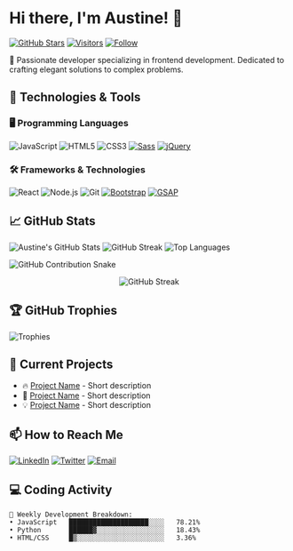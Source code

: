 # Hi there, I'm Austine! 👋

[![GitHub Stars](https://img.shields.io/github/stars/austinechisutia?label=Profile%20Stars&style=social)](https://github.com/austinechisutia)
[![Visitors](https://komarev.com/ghpvc/?username=austinechisutia&label=Profile%20Views&color=0e75b6&style=flat)](https://github.com/austinechisutia)
[![Follow](https://img.shields.io/github/followers/austinechisutia?label=Follow&style=social)](https://github.com/austinechisutia)

🚀 Passionate developer specializing in frontend development. Dedicated to crafting elegant solutions to complex problems.

## 🔧 Technologies & Tools

### 🖥️ Programming Languages
![JavaScript](https://img.shields.io/badge/-JavaScript-F7DF1E?style=flat-square&logo=javascript&logoColor=black)
![HTML5](https://img.shields.io/badge/-HTML5-E34F26?style=flat-square&logo=html5&logoColor=white)
![CSS3](https://img.shields.io/badge/-CSS3-1572B6?style=flat-square&logo=css3&logoColor=white)
[![Sass](https://img.shields.io/badge/Sass-CC6699?style=for-the-badge&logo=sass&logoColor=white)](https://sass-lang.com/)
[![jQuery](https://img.shields.io/badge/jQuery-0769AD?style=for-the-badge&logo=jquery&logoColor=white)](https://jquery.com/)


### 🛠️ Frameworks & Technologies
![React](https://img.shields.io/badge/-React-61DAFB?style=flat-square&logo=react&logoColor=black)
![Node.js](https://img.shields.io/badge/-Node.js-339933?style=flat-square&logo=node.js&logoColor=white)
![Git](https://img.shields.io/badge/-Git-F05032?style=flat-square&logo=git&logoColor=white)
[![Bootstrap](https://img.shields.io/badge/Bootstrap-7952B3?style=for-the-badge&logo=bootstrap&logoColor=white)](https://getbootstrap.com/)
[![GSAP](https://img.shields.io/badge/GSAP-00C04B?style=for-the-badge&logo=greensock&logoColor=white)](https://greensock.com/gsap/)

## 📈 GitHub Stats
![Austine's GitHub Stats](https://github-readme-stats.vercel.app/api?username=AustineAkhonya&show_icons=true&theme=dark&count_private=true&rank_icon=github)
![GitHub Streak](https://streak-stats.demolab.com/?user=AustineAkhonya&theme=dark&fire=DD2727&currStreakNum=F6C324&border=DD2727&stroke=F6C324)
![Top Languages](https://github-readme-stats.vercel.app/api/top-langs/?username=AustineAkhonya&layout=compact&theme=dark&count_private=true)


![GitHub Contribution Snake](https://raw.githubusercontent.com/AustineAkhonya/AustineAkhonya/output/github-contribution-grid-snake-dark.svg)



<div align="center">
  <img src="https://github-readme-streak-stats.herokuapp.com?user=austinechisutia&theme=radical&hide_border=true&date_format=M%20j%5B%2C%20Y%5D&background=00000000&stroke=DD2727&ring=DD2727&fire=DD2727&currStreakNum=DD2727&sideNums=DD2727&currStreakLabel=DD2727&sideLabels=DD2727&dates=585858" alt="GitHub Streak" />
</div>

<!-- Snake eating contribution graph -->


## 🏆 GitHub Trophies

![Trophies](https://github-profile-trophy.vercel.app/?username=austinechisutia&theme=radical&no-frame=true&row=3&column=3&rank=A,B,C)


## 🌱 Current Projects

- 🔥 [Project Name](https://github.com/austinechisutia/project) - Short description
- 🚀 [Project Name](https://github.com/austinechisutia/project) - Short description
- 💡 [Project Name](https://github.com/austinechisutia/project) - Short description

## 📫 How to Reach Me

[![LinkedIn](https://img.shields.io/badge/-LinkedIn-0077B5?style=flat-square&logo=linkedin&logoColor=white)](https://www.linkedin.com/in/austine-chisutia-070652332/)
[![Twitter](https://img.shields.io/badge/-Twitter-1DA1F2?style=flat-square&logo=twitter&logoColor=white)](https://x.com/WattsTen)
[![Email](https://img.shields.io/badge/-Email-D14836?style=flat-square&logo=gmail&logoColor=white)](mailto:austiineakhonya638@gmail.com)

## 💻 Coding Activity

<!--START_SECTION:waka-->
```text
🚀 Weekly Development Breakdown:
• JavaScript   ████████████████████░░░░   78.21%
• Python       ██████▓░░░░░░░░░░░░░░░░░   18.43%
• HTML/CSS     █▒░░░░░░░░░░░░░░░░░░░░░░   3.36%
